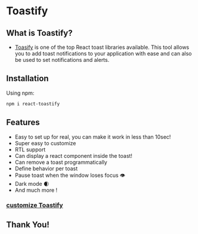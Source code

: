 # Toastify

## What is Toastify?
- [Toasify](https://www.npmjs.com/package/react-toastify) is one of the top React toast libraries available. This tool allows you to add toast notifications to your application with ease and can also be used to set notifications and alerts.

## Installation

Using npm:

```bash
npm i react-toastify
```

## Features
- Easy to set up for real, you can make it work in less than 10sec!
- Super easy to customize
- RTL support
- Can display a react component inside the toast!
- Can remove a toast programmatically
- Define behavior per toast
- Pause toast when the window loses focus 👁
- Dark mode 🌒
- And much more !

### [customize Toastify ](https://fkhadra.github.io/react-toastify/introduction)

## Thank You!